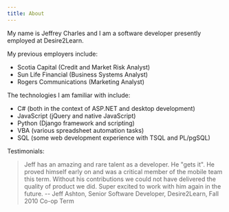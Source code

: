 ```yaml
---
title: About
---
```

My name is Jeffrey Charles and I am a software developer presently employed at Desire2Learn.

My previous employers include:

* Scotia Capital (Credit and Market Risk Analyst)
* Sun Life Financial (Business Systems Analyst)
* Rogers Communications (Marketing Analyst)

The technologies I am familiar with include:

* C# (both in the context of ASP.NET and desktop development)
* JavaScript (jQuery and native JavaScript)
* Python (Django framework and scripting)
* VBA (various spreadsheet automation tasks)
* SQL (some web development experience with TSQL and PL/pgSQL)

Testimonials:

> Jeff has an amazing and rare talent as a developer. He "gets it". He proved himself early on and was a critical member of the mobile team this term. Without his contributions we could not have delivered the quality of product we did. Super excited to work with him again in the future.
-- Jeff Ashton, Senior Software Developer, Desire2Learn, Fall 2010 Co-op Term
